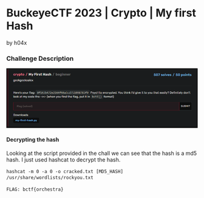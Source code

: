 # BuckeyeCTF 2023 | Crypto | My first Hash

by h04x

### Challenge Description 

![](./description.png)

#### Decrypting the hash

Looking at the script provided in the chall we can see that the hash is a md5 hash. 
I just used hashcat to decrypt the hash.

```
hashcat -m 0 -a 0 -o cracked.txt [MD5_HASH] /usr/share/wordlists/rockyou.txt
```

[](./flag.png)

`FLAG: bctf{orchestra}`